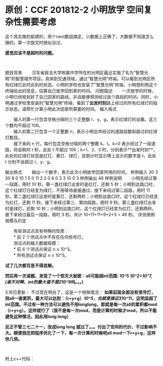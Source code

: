# 原创：CCF 201812-2 小明放学  空间复杂性需要考虑

这个其实做的挺顺的，用个next数组搞定，小数据上正确了，大数据不知道怎么搞的，第一次提交时貌似没过。

**感觉应该不是超时的问题。**

 

> 
题目背景
　　汉东省政法大学附属中学所在的光明区最近实施了名为“智慧光明”的智慧城市项目。具体到交通领域，通过“智慧光明”终端，可以看到光明区所有红绿灯此时此刻的状态。小明的学校也安装了“智慧光明”终端，小明想利用这个终端给出的信息，估算自己放学回到家的时间。
问题描述
　　一次放学的时候，小明已经规划好了自己回家的路线，并且能够预测经过各个路段的时间。同时，小明通过学校里安装的“智慧光明”终端，看到了**出发时刻**路上经过的所有红绿灯的指示状态。请帮忙计算小明此次回家所需要的时间。
输入格式
<p>　　输入的第一行包含空格分隔的三个正整数 r、y、g，表示红绿灯的设置。这三个数均不超过 106。<br/>
　　输入的第二行包含一个正整数 n，表示小明总共经过的道路段数和路过的红绿灯数目。<br/>
　　接下来的 n 行，每行包含空格分隔的两个整数 k、t。k=0 表示经过了一段道路，将会耗时 t 秒，此处 t 不超过 106；k=1、2、3 时，分别表示**出发时刻**，此处的红绿灯状态是红灯、黄灯、绿灯，且倒计时显示牌上显示的数字是 t，此处 t 分别不会超过 r、y、g。</p>
输出格式
　　输出一个数字，表示此次小明放学回家所用的时间。
样例输入
30 3 30
8
0 10
1 5
0 11
2 2
0 6
0 3
3 10
0 3
样例输出
46
样例说明
　　小明先经过第一段路，用时 10 秒。第一盏红绿灯出发时是红灯，还剩 5 秒；小明到达路口时，这个红绿灯已经变为绿灯，不用等待直接通过。接下来经过第二段路，用时 11 秒。第二盏红绿灯出发时是黄灯，还剩两秒；小明到达路口时，这个红绿灯已经变为红灯，还剩 11 秒。接下来经过第三、第四段路，用时 9 秒。第三盏红绿灯出发时是绿灯，还剩 10 秒；小明到达路口时，这个红绿灯已经变为红灯，还剩两秒。接下来经过最后一段路，用时 3 秒。共计 10+11+11+9+2+3 = 46 秒。
评测用例规模与约定
<p>　　有些测试点具有特殊的性质：<br/>
　　* 前 2 个测试点中不存在任何信号灯。<br/>
　　测试点的输入数据规模：<br/>
　　* 前 6 个测试点保证 n ≤ 10^3。<br/>
　　* 所有测试点保证 n ≤ 10^5。</p>


**试了几次都百思不得其解。**

**然后再一次读题，发现了一个惊天大秘密：all可能超int范围: 10^5 *10^2=10^7,(诶不对啊，int的最大值不是2*10^9吗。。。)**

> 
3.16日更新：
不过现在明白了，这是一个特殊情况：
**如果前面全部没有信号灯，则all一直累积，最大可以达到：（r+y+g）*10^5，也就是接近3*10^11，这明显超了int范围。不过有一种方法可以避免不用longlong，那就是每一次all的累积都mod（r+y+g）。这样就行了（我不是每一次mod，而是计算的时候才mod，所以不能避免这种情况，因此用long long）**


**反正不管三七二十一，改成long long 就过了。。。付出了空间的代价，不过影响不大。顺便我还把程序优化了一下，每一次计算的时候吧all mod一下r+y+g，这样快几倍。**

 

附上c++代码：

 
